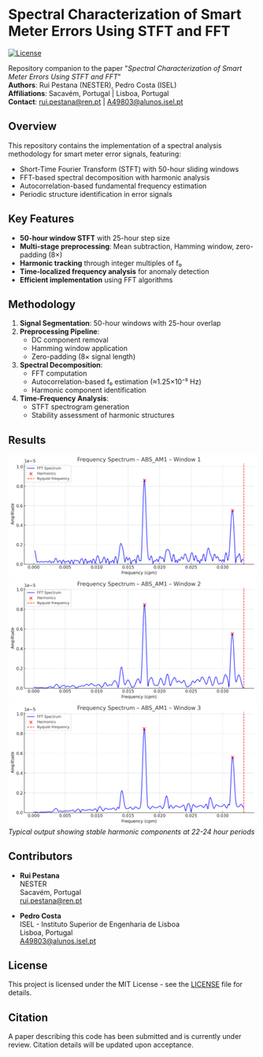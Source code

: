 # Spectral Characterization of Smart Meter Errors Using STFT and FFT

[![License](https://img.shields.io/badge/License-MIT-blue.svg)](https://opensource.org/licenses/MIT)

Repository companion to the paper "*Spectral Characterization of Smart Meter Errors Using STFT and FFT*"  
**Authors**: Rui Pestana (NESTER), Pedro Costa (ISEL)  
**Affiliations**: Sacavém, Portugal | Lisboa, Portugal  
**Contact**: [rui.pestana@ren.pt](mailto:rui.pestana@ren.pt) | [A49803@alunos.isel.pt](mailto:A49803@alunos.isel.pt)

## Overview
This repository contains the implementation of a spectral analysis methodology for smart meter error signals, featuring:

- Short-Time Fourier Transform (STFT) with 50-hour sliding windows
- FFT-based spectral decomposition with harmonic analysis
- Autocorrelation-based fundamental frequency estimation
- Periodic structure identification in error signals

## Key Features
- **50-hour window STFT** with 25-hour step size
- **Multi-stage preprocessing**: Mean subtraction, Hamming window, zero-padding (8×)
- **Harmonic tracking** through integer multiples of f₀
- **Time-localized frequency analysis** for anomaly detection
- **Efficient implementation** using FFT algorithms
## Methodology
1. **Signal Segmentation**: 50-hour windows with 25-hour overlap
2. **Preprocessing Pipeline**:
   - DC component removal
   - Hamming window application
   - Zero-padding (8× signal length)
3. **Spectral Decomposition**:
   - FFT computation
   - Autocorrelation-based f₀ estimation (≈1.25×10⁻⁵ Hz)
   - Harmonic component identification
4. **Time-Frequency Analysis**:
   - STFT spectrogram generation
   - Stability assessment of harmonic structures

## Results
![Sample Spectrogram](images/STFT1.png)  
![Sample Spectrogram](images/STFT2.png) 
![Sample Spectrogram](images/STFT3.png) 
*Typical output showing stable harmonic components at 22-24 hour periods*

## Contributors
- **Rui Pestana**  
  NESTER  
  Sacavém, Portugal  
  [rui.pestana@ren.pt](mailto:rui.pestana@ren.pt)

- **Pedro Costa**  
  ISEL - Instituto Superior de Engenharia de Lisboa  
  Lisboa, Portugal  
  [A49803@alunos.isel.pt](mailto:A49803@alunos.isel.pt)

## License
This project is licensed under the MIT License - see the [LICENSE](LICENSE) file for details.

## Citation

A paper describing this code has been submitted and is currently under review. Citation details will be updated upon acceptance.


 
